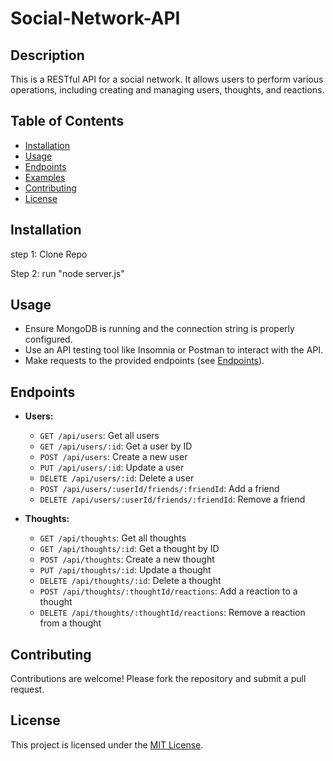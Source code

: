 # Social-Network-API

## Description

This is a RESTful API for a social network. It allows users to perform various operations, including creating and managing users, thoughts, and reactions.

## Table of Contents

- [Installation](#installation)
- [Usage](#usage)
- [Endpoints](#endpoints)
- [Examples](#examples)
- [Contributing](#contributing)
- [License](#license)

## Installation

step 1: Clone Repo

Step 2: run "node server.js"

## Usage

- Ensure MongoDB is running and the connection string is properly configured.
- Use an API testing tool like Insomnia or Postman to interact with the API.
- Make requests to the provided endpoints (see [Endpoints](#endpoints)).

## Endpoints

- **Users:**
  - `GET /api/users`: Get all users
  - `GET /api/users/:id`: Get a user by ID
  - `POST /api/users`: Create a new user
  - `PUT /api/users/:id`: Update a user
  - `DELETE /api/users/:id`: Delete a user
  - `POST /api/users/:userId/friends/:friendId`: Add a friend
  - `DELETE /api/users/:userId/friends/:friendId`: Remove a friend

- **Thoughts:**
  - `GET /api/thoughts`: Get all thoughts
  - `GET /api/thoughts/:id`: Get a thought by ID
  - `POST /api/thoughts`: Create a new thought
  - `PUT /api/thoughts/:id`: Update a thought
  - `DELETE /api/thoughts/:id`: Delete a thought
  - `POST /api/thoughts/:thoughtId/reactions`: Add a reaction to a thought
  - `DELETE /api/thoughts/:thoughtId/reactions`: Remove a reaction from a thought


## Contributing

Contributions are welcome! Please fork the repository and submit a pull request.

## License

This project is licensed under the [MIT License](LICENSE).
